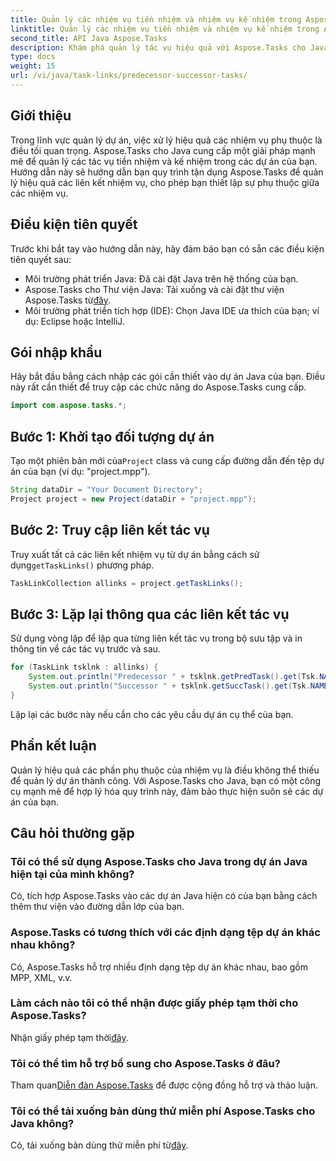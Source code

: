 ```yaml
---
title: Quản lý các nhiệm vụ tiền nhiệm và nhiệm vụ kế nhiệm trong Aspose.Tasks
linktitle: Quản lý các nhiệm vụ tiền nhiệm và nhiệm vụ kế nhiệm trong Aspose.Tasks
second_title: API Java Aspose.Tasks
description: Khám phá quản lý tác vụ hiệu quả với Aspose.Tasks cho Java. Dễ dàng xử lý các nhiệm vụ trước và sau trong dự án của bạn. Tải về dùng thử ngay!
type: docs
weight: 15
url: /vi/java/task-links/predecessor-successor-tasks/
---
```

## Giới thiệu
Trong lĩnh vực quản lý dự án, việc xử lý hiệu quả các nhiệm vụ phụ thuộc là điều tối quan trọng. Aspose.Tasks cho Java cung cấp một giải pháp mạnh mẽ để quản lý các tác vụ tiền nhiệm và kế nhiệm trong các dự án của bạn. Hướng dẫn này sẽ hướng dẫn bạn quy trình tận dụng Aspose.Tasks để quản lý hiệu quả các liên kết nhiệm vụ, cho phép bạn thiết lập sự phụ thuộc giữa các nhiệm vụ.
## Điều kiện tiên quyết
Trước khi bắt tay vào hướng dẫn này, hãy đảm bảo bạn có sẵn các điều kiện tiên quyết sau:
- Môi trường phát triển Java: Đã cài đặt Java trên hệ thống của bạn.
-  Aspose.Tasks cho Thư viện Java: Tải xuống và cài đặt thư viện Aspose.Tasks từ[đây](https://releases.aspose.com/tasks/java/).
- Môi trường phát triển tích hợp (IDE): Chọn Java IDE ưa thích của bạn; ví dụ: Eclipse hoặc IntelliJ.
## Gói nhập khẩu
Hãy bắt đầu bằng cách nhập các gói cần thiết vào dự án Java của bạn. Điều này rất cần thiết để truy cập các chức năng do Aspose.Tasks cung cấp.
```java
import com.aspose.tasks.*;
```
## Bước 1: Khởi tạo đối tượng dự án
 Tạo một phiên bản mới của`Project` class và cung cấp đường dẫn đến tệp dự án của bạn (ví dụ: "project.mpp").
```java
String dataDir = "Your Document Directory";
Project project = new Project(dataDir + "project.mpp");
```
## Bước 2: Truy cập liên kết tác vụ
 Truy xuất tất cả các liên kết nhiệm vụ từ dự án bằng cách sử dụng`getTaskLinks()` phương pháp.
```java
TaskLinkCollection allinks = project.getTaskLinks();
```
## Bước 3: Lặp lại thông qua các liên kết tác vụ
Sử dụng vòng lặp để lặp qua từng liên kết tác vụ trong bộ sưu tập và in thông tin về các tác vụ trước và sau.
```java
for (TaskLink tsklnk : allinks) {
    System.out.println("Predecessor " + tsklnk.getPredTask().get(Tsk.NAME));
    System.out.println("Successor " + tsklnk.getSuccTask().get(Tsk.NAME));
}
```
Lặp lại các bước này nếu cần cho các yêu cầu dự án cụ thể của bạn.
## Phần kết luận
Quản lý hiệu quả các phần phụ thuộc của nhiệm vụ là điều không thể thiếu để quản lý dự án thành công. Với Aspose.Tasks cho Java, bạn có một công cụ mạnh mẽ để hợp lý hóa quy trình này, đảm bảo thực hiện suôn sẻ các dự án của bạn.
## Câu hỏi thường gặp
### Tôi có thể sử dụng Aspose.Tasks cho Java trong dự án Java hiện tại của mình không?
Có, tích hợp Aspose.Tasks vào các dự án Java hiện có của bạn bằng cách thêm thư viện vào đường dẫn lớp của bạn.
### Aspose.Tasks có tương thích với các định dạng tệp dự án khác nhau không?
Có, Aspose.Tasks hỗ trợ nhiều định dạng tệp dự án khác nhau, bao gồm MPP, XML, v.v.
### Làm cách nào tôi có thể nhận được giấy phép tạm thời cho Aspose.Tasks?
 Nhận giấy phép tạm thời[đây](https://purchase.aspose.com/temporary-license/).
### Tôi có thể tìm hỗ trợ bổ sung cho Aspose.Tasks ở đâu?
 Tham quan[Diễn đàn Aspose.Tasks](https://forum.aspose.com/c/tasks/15) để được cộng đồng hỗ trợ và thảo luận.
### Tôi có thể tải xuống bản dùng thử miễn phí Aspose.Tasks cho Java không?
 Có, tải xuống bản dùng thử miễn phí từ[đây](https://releases.aspose.com/).